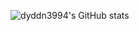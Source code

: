 ![dyddn3994's GitHub stats](https://github-readme-stats.vercel.app/api?username=dyddn3994&show_icons=true&theme=radical)
